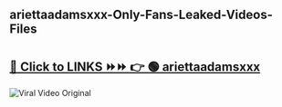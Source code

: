 
 ## ariettaadamsxxx-Only-Fans-Leaked-Videos-Files

# <h2><a href="https://mediaupload.pro?ariettaadamsxxx">🔗 Click to LINKS ⏩⏩ 👉 🟢 ariettaadamsxxx </a></h2>

<a href="https://mediaupload.pro?ariettaadamsxxx" rel="nofollow" data-target="animated-image.originalLink"><img src="https://i.ibb.co.com/xMMVF88/686577567.gif" alt="Viral Video Original" style="max-width: 100%; display: inline-block;" data-target="animated-image.originalImage"></a>